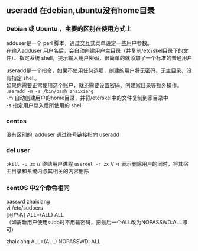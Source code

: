 ## useradd 在debian,ubuntu没有home目录

###  De­bian 或 Ubuntu ，主要的区别在使用方式上
adduser是一个 perl 脚本，通过交互式菜单设定一些用户参数。  
在输入adduser 用户名后，会自动创建用户主目录（并复制/etc/skel目录下的文件）、指定系统 shell，提示输入用户密码，很简单的就添加了一个标准的普通用户  

useradd是一个指令，如果不使用任何选项，创建的用户将无密码、无主目录、没有指定 shell。  
如果你需要正常使用这个账户，就还需要设置密码、创建家目录等额外操作。
`useradd -m -s /bin/bash zhaixiang`  
-m 自动创建用户的home目录，并将/etc/skel中的文件复制到家目录中  
-s 指定用户登入后所使用的 shell  
### centos
没有区别的, adduser 通过符号链接指向 useradd

### del user
`pkill -u zx`  // 终结用户进程
`userdel -r zx` // -r 表示删除用户的同时，将其宿主目录和系统内与其相关的内容删除  

### centOS 中2个命令相同
passwd zhaixiang  
vi /etc/sudoers  
  [用户名]    ALL=(ALL)    ALL  
  （如需新用户使用sudo时不用输密码，把最后一个ALL改为NOPASSWD:ALL即可）  

zhaixiang		ALL=(ALL)	NOPASSWD: ALL  